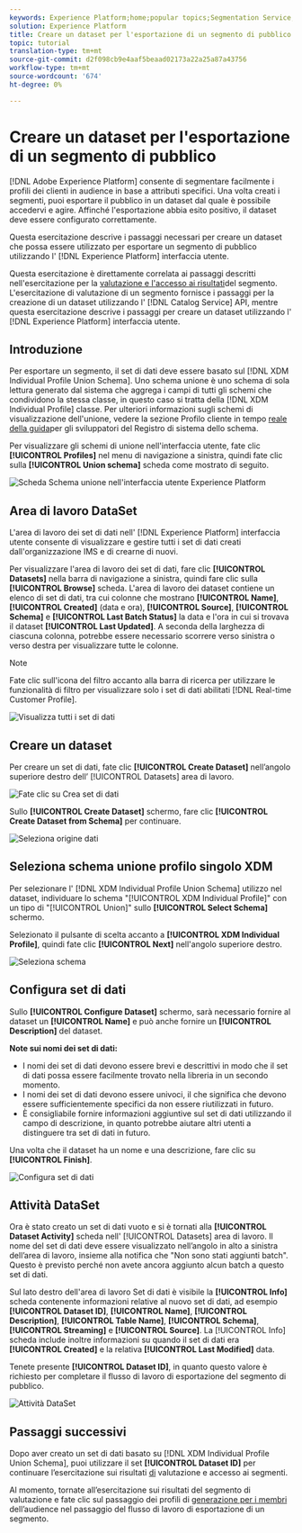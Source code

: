 ```yaml
---
keywords: Experience Platform;home;popular topics;Segmentation Service;segmentation;Segmentation;create a dataset;export audience segment;export segment;
solution: Experience Platform
title: Creare un dataset per l'esportazione di un segmento di pubblico
topic: tutorial
translation-type: tm+mt
source-git-commit: d2f098cb9e4aaf5beaad02173a22a25a87a43756
workflow-type: tm+mt
source-wordcount: '674'
ht-degree: 0%

---
```



# Creare un dataset per l&#39;esportazione di un segmento di pubblico

[!DNL Adobe Experience Platform] consente di segmentare facilmente i profili dei clienti in audience in base a attributi specifici. Una volta creati i segmenti, puoi esportare il pubblico in un dataset dal quale è possibile accedervi e agire. Affinché l&#39;esportazione abbia esito positivo, il dataset deve essere configurato correttamente.

Questa esercitazione descrive i passaggi necessari per creare un dataset che possa essere utilizzato per esportare un segmento di pubblico utilizzando l&#39; [!DNL Experience Platform] interfaccia utente.

Questa esercitazione è direttamente correlata ai passaggi descritti nell&#39;esercitazione per la [valutazione e l&#39;accesso ai risultati](./evaluate-a-segment.md)del segmento. L&#39;esercitazione di valutazione di un segmento fornisce i passaggi per la creazione di un dataset utilizzando l&#39; [!DNL Catalog Service] API, mentre questa esercitazione descrive i passaggi per creare un dataset utilizzando l&#39; [!DNL Experience Platform] interfaccia utente.

## Introduzione

Per esportare un segmento, il set di dati deve essere basato sul [!DNL XDM Individual Profile Union Schema]. Uno schema unione è uno schema di sola lettura generato dal sistema che aggrega i campi di tutti gli schemi che condividono la stessa classe, in questo caso si tratta della [!DNL XDM Individual Profile] classe. Per ulteriori informazioni sugli schemi di visualizzazione dell&#39;unione, vedere la sezione Profilo cliente in tempo [reale della guida](../../xdm/schema/composition.md#union)per gli sviluppatori del Registro di sistema dello schema.

Per visualizzare gli schemi di unione nell&#39;interfaccia utente, fate clic **[!UICONTROL Profiles]** nel menu di navigazione a sinistra, quindi fate clic sulla **[!UICONTROL Union schema]** scheda come mostrato di seguito.

![Scheda Schema unione nell&#39;interfaccia utente  Experience Platform](../images/tutorials/segment-export-dataset/union-schema-ui.png)


## Area di lavoro DataSet

L&#39;area di lavoro dei set di dati nell&#39; [!DNL Experience Platform] interfaccia utente consente di visualizzare e gestire tutti i set di dati creati dall&#39;organizzazione IMS e di crearne di nuovi.

Per visualizzare l&#39;area di lavoro dei set di dati, fare clic **[!UICONTROL Datasets]** nella barra di navigazione a sinistra, quindi fare clic sulla **[!UICONTROL Browse]** scheda. L&#39;area di lavoro dei dataset contiene un elenco di set di dati, tra cui colonne che mostrano **[!UICONTROL Name]**, **[!UICONTROL Created]** (data e ora), **[!UICONTROL Source]**, **[!UICONTROL Schema]** e **[!UICONTROL Last Batch Status]** la data e l&#39;ora in cui si trovava il dataset **[!UICONTROL Last Updated]**. A seconda della larghezza di ciascuna colonna, potrebbe essere necessario scorrere verso sinistra o verso destra per visualizzare tutte le colonne.

>[!NOTE]
>
>Fate clic sull&#39;icona del filtro accanto alla barra di ricerca per utilizzare le funzionalità di filtro per visualizzare solo i set di dati abilitati [!DNL Real-time Customer Profile].

![Visualizza tutti i set di dati](../images/tutorials/segment-export-dataset/datasets-workspace.png)

## Creare un dataset

Per creare un set di dati, fate clic **[!UICONTROL Create Dataset]** nell’angolo superiore destro dell’ [!UICONTROL Datasets] area di lavoro.

![Fate clic su Crea set di dati](../images/tutorials/segment-export-dataset/dataset-click-create.png)

Sullo **[!UICONTROL Create Dataset]** schermo, fare clic **[!UICONTROL Create Dataset from Schema]** per continuare.

![Seleziona origine dati](../images/tutorials/segment-export-dataset/create-dataset.png)

## Seleziona schema unione profilo singolo XDM

Per selezionare l&#39; [!DNL XDM Individual Profile Union Schema] utilizzo nel dataset, individuare lo schema &quot;[!UICONTROL XDM Individual Profile]&quot; con un tipo di &quot;[!UICONTROL Union]&quot; sullo **[!UICONTROL Select Schema]** schermo.

Selezionato il pulsante di scelta accanto a **[!UICONTROL XDM Individual Profile]**, quindi fate clic **[!UICONTROL Next]** nell&#39;angolo superiore destro.

![Seleziona schema](../images/tutorials/segment-export-dataset/select-schema.png)

## Configura set di dati

Sullo **[!UICONTROL Configure Dataset]** schermo, sarà necessario fornire al dataset un **[!UICONTROL Name]** e può anche fornire un **[!UICONTROL Description]** del dataset.

**Note sui nomi dei set di dati:**
- I nomi dei set di dati devono essere brevi e descrittivi in modo che il set di dati possa essere facilmente trovato nella libreria in un secondo momento.
- I nomi dei set di dati devono essere univoci, il che significa che devono essere sufficientemente specifici da non essere riutilizzati in futuro.
- È consigliabile fornire informazioni aggiuntive sul set di dati utilizzando il campo di descrizione, in quanto potrebbe aiutare altri utenti a distinguere tra set di dati in futuro.

Una volta che il dataset ha un nome e una descrizione, fare clic su **[!UICONTROL Finish]**.

![Configura set di dati](../images/tutorials/segment-export-dataset/configure-dataset.png)

## Attività DataSet

Ora è stato creato un set di dati vuoto e si è tornati alla **[!UICONTROL Dataset Activity]** scheda nell&#39; [!UICONTROL Datasets] area di lavoro. Il nome del set di dati deve essere visualizzato nell’angolo in alto a sinistra dell’area di lavoro, insieme alla notifica che &quot;Non sono stati aggiunti batch&quot;. Questo è previsto perché non avete ancora aggiunto alcun batch a questo set di dati.

Sul lato destro dell&#39;area di lavoro Set di dati è visibile la **[!UICONTROL Info]** scheda contenente informazioni relative al nuovo set di dati, ad esempio **[!UICONTROL Dataset ID]**, **[!UICONTROL Name]**, **[!UICONTROL Description]**, **[!UICONTROL Table Name]**, **[!UICONTROL Schema]**, **[!UICONTROL Streaming]** e **[!UICONTROL Source]**. La [!UICONTROL Info] scheda include inoltre informazioni su quando il set di dati era **[!UICONTROL Created]** e la relativa **[!UICONTROL Last Modified]** data.

Tenete presente **[!UICONTROL Dataset ID]**, in quanto questo valore è richiesto per completare il flusso di lavoro di esportazione del segmento di pubblico.

![Attività DataSet](../images/tutorials/segment-export-dataset/dataset-activity.png)

## Passaggi successivi

Dopo aver creato un set di dati basato su [!DNL XDM Individual Profile Union Schema], puoi utilizzare il set **[!UICONTROL Dataset ID]** per continuare l’esercitazione sui risultati [di](./evaluate-a-segment.md) valutazione e accesso ai segmenti.

Al momento, tornate all’esercitazione sui risultati del segmento di valutazione e fate clic sul passaggio dei profili di [generazione per i membri](./evaluate-a-segment.md#generate-profiles) dell’audience nel passaggio del flusso di lavoro di esportazione di un segmento.
